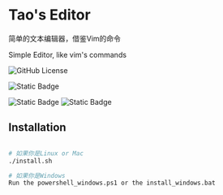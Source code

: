# Tao's Editor

简单的文本编辑器，借鉴Vim的命令

Simple Editor, like vim's commands

![GitHub License](https://img.shields.io/github/license/EbenezerDavid/tao-editor%20)

![Static Badge](https://img.shields.io/badge/Language-Shell-red)

![Static Badge](https://img.shields.io/badge/Language-C-green)
![Static Badge](https://img.shields.io/badge/Language-PowerShell-blue)

## Installation
```bash

# 如果你是Linux or Mac
./install.sh

# 如果你是Windows
Run the powershell_windows.ps1 or the install_windows.bat